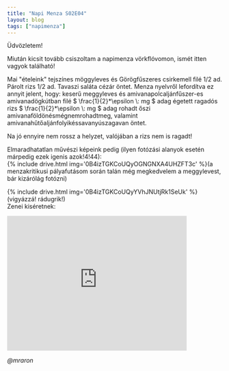 ```yaml
---
title: "Napi Menza S02E04"
layout: blog
tags: ["napimenza"]
---
```


Üdvözletem!

Miután kicsit tovább csiszoltam a napimenza vörkflóvomon, ismét itten vagyok található! 

Mai "ételeink" tejszínes möggyleves és Görögfűszeres csirkemell filé 1/2 ad. Párolt rizs 1/2 ad. Tavaszi saláta cézár öntet.
Menza nyelvről lefordítva ez annyit jelent, hogy: keserű meggyleves és amivanapolcaljánfűszer-es amivanadögkútban filé $ \frac{1}{2}\*\epsilon \\: mg $ adag égetett ragadós rizs $ \frac{1}{2}\*\epsilon \\: mg $ adag rohadt őszi amivanaföldönésmégnemrohadtmeg, valamint amivanahűtőaljánfolyikéssavanyúszagavan öntet.

Na jó ennyire nem rossz a helyzet, valójában a rizs nem is ragadt!

Elmaradhatatlan művészi képeink pedig (ilyen fotózási alanyok esetén márpedig ezek igenis azok!4!44):<br>
{% include drive.html img='0B4izTGKCoUQyOGNGNXA4UHZFT3c' %}(a menzakritikusi pályafutásom során talán még megkedvelem a meggylevest, bár kizárólág fotózni)<br>

{% include drive.html img='0B4izTGKCoUQyYVhJNUtjRk1SeUk' %}
(vigyázzá! rádugrik!)<br>
Zenei kiséretnek:
<iframe width="420" height="315" src="https://www.youtube.com/embed/XgssdCS8VpU" frameborder="0" allowfullscreen></iframe>

<i>@mraron</i>


